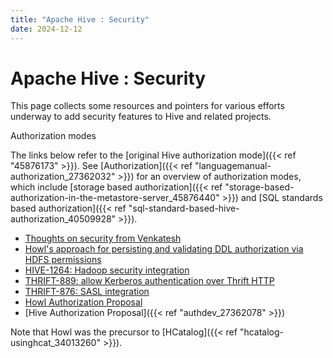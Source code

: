 ```yaml
---
title: "Apache Hive : Security"
date: 2024-12-12
---
```










# Apache Hive : Security






This page collects some resources and pointers for various efforts underway to add security features to Hive and related projects.

Authorization modes

The links below refer to the [original Hive authorization mode]({{< ref "45876173" >}}). See [Authorization]({{< ref "languagemanual-authorization_27362032" >}}) for an overview of authorization modes, which include [storage based authorization]({{< ref "storage-based-authorization-in-the-metastore-server_45876440" >}}) and [SQL standards based authorization]({{< ref "sql-standard-based-hive-authorization_40509928" >}}).

* [Thoughts on security from Venkatesh](https://issues.apache.org/jira/secure/attachment/12453831/HiveSecurityThoughts.pdf)
* [Howl's approach for persisting and validating DDL authorization via HDFS permissions](http://mail-archives.apache.org/mod_mbox/hadoop-hive-dev/201007.mbox/%3C11ED50FC7C760F4EA9F44109C531617D06F692E6@SNV-EXVS06.ds.corp.yahoo.com%3E)
* [HIVE-1264: Hadoop security integration](https://issues.apache.org/jira/browse/HIVE-1264)
* [THRIFT-889: allow Kerberos authentication over Thrift HTTP](https://issues.apache.org/jira/browse/THRIFT-889)
* [THRIFT-876: SASL integration](https://issues.apache.org/jira/browse/THRIFT-876)
* [Howl Authorization Proposal](http://wiki.apache.org/pig/Howl/HowlAuthorizationProposal)
* [Hive Authorization Proposal]({{< ref "authdev_27362078" >}})

Note that Howl was the precursor to [HCatalog]({{< ref "hcatalog-usinghcat_34013260" >}}).



 

 

